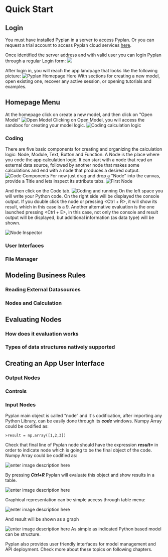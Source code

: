 # **Quick Start**

## **Login**

You must have installed Pyplan in a server to access Pyplan.
Or you can request a trial account to access Pyplan cloud services [here](http://pyplan.com/contact/).

Once identified the server address and with valid user you can login Pyplan through a regular Login form:
![](http://img.pyplan.org/Quick_start_login1.png)

After login in, you will reach the app landpage that looks like the following picture:
![Pyplan Homepage](http://img.pyplan.org/Quick_start_home.png)
Here With sections for creating a new model, open existing one, recover any active session, or opening tutorials and examples.

## **Homepage Menu**
At the homepage click on create a new model, and then click on "Open Model"
![Open Model](http://img.pyplan.org/Quick_start_open_model.png)
Clicking on Open Model, you will access the sandbox for creating your model logic.
![Coding calculation logic](http://img.pyplan.org/Quick_start_model_code.png)

### Coding
There are five basic components for creating and organizing the calculation logic: Node, Module, Text, Button and Function.
A Node is the place where you code the app calculation logic. It can start with a node that read an external data source, followed by another node that makes some calculations and end with a node that produces a desired output.
![Code Components](http://img.pyplan.org/Quick_start_code_components1.png)
For now just drag and drop a "Node" into the canvas, provide a Title and lets inspect its attribute tabs.
![First Node](http://img.pyplan.org/Quick_start_first_node.png)

And then click on the Code tab.
![Coding and running](http://img.pyplan.org/Quick_start_evaluation.png)
On the left space you will write your Python code. On the right side will be displayed the console output.
If you double click the node or pressing <Ctrl + R>, it will show its result, which in this case is a 9.
Another alternative evaluation is the one launched pressing <Ctrl + E>, in this case, not only the console and result output will be displayed, but additional information (as data type) will be shown.

![Node Inspector](http://img.pyplan.org/Quick_start_inspector.png)

### User Interfaces

### File Manager

## **Modeling Business Rules**
### Reading External Datasources
### Nodes and Calculation

## **Evaluating Nodes**
### How does it evaluation works
### Types of data structures natively supported

## **Creating an App User Interface**
### Output Nodes
### Controls
### Input Nodes


Pyplan main object is called “node” and it´s codification, after importing any Python Library, can be easily done through its **_code_** windows.
Numpy Array could be codified as:

    >result = np.array([1,2,3])

Check that final line of Pyplan node should have the expression **_result=_** in order to indicate node which is going to be the final object of the code.
Numpy Array could be codified as:

![enter image description here](http://img.pyplan.org/Home_code_view.png)

By pressing **_Ctrl+R_** Pyplan will evaluate this object and show results in a table.

![enter image description here](http://img.pyplan.org/Home_result_view)

Graphical representation can be simple access through table menu:

![enter image description here](http://img.pyplan.org/Home_show_graph)

And result will be shown as a graph

![enter image description here](http://img.pyplan.org/Home_graph_view)
As simple as indicated Python based model can be structure.

Pyplan also provides user friendly interfaces for model management and API deployment. Check more about these topics on following chapters.

<!--stackedit_data:
eyJoaXN0b3J5IjpbMjU5MDk0MzMzLC04NjgxNjQ0NjksMTA0NT
M1ODc4OCwtMTUyMjc4NTgzMSwtNjcwMjYzNzY0LDE5NzE1NjY2
OTUsLTE4NDc5MzQyMzAsLTIwNDY4ODYxMzQsLTE4MDgzNDQwMD
ksMTE3NDY3MjM4OSwtMTQ1NDAwNDkzNywxOTg4OTU0NDAxLDQ1
MTI3MjcyNCwtODEyNzA1MDUxLC0yNTM0NzQ0ODgsLTEwNjYxOT
c5MzEsLTExMTEyODQ3NTIsODM3MTE4Mzg0LDk0OTM4OTE4OV19

-->